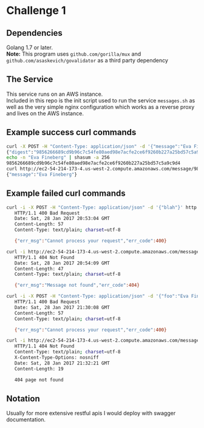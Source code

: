 # Challenge 1

## Dependencies
Golang 1.7 or later.<br />
**Note:** This program uses `github.com/gorilla/mux`  and `github.com/asaskevich/govalidator` as a third party dependency

## The Service
This service runs on an AWS instance.<br/>
Included in this repo is the init script used to run the service `messages.sh` as well as the very simple nginx configuration which works as a reverse proxy and lives on the AWS instance.

## Example success curl commands
```bash
curl -X POST -H "Content-Type: application/json" -d '{"message":"Eva Fineberg"}' http://ec2-54-214-173-4.us-west-2.compute.amazonaws.com/message
{"digest":"9856266689cd9b96c7c54fe80aed98e7acfe2ce6f9260b227a25bd57c5a9c9d4"}
echo -n "Eva Fineberg" | shasum -a 256
9856266689cd9b96c7c54fe80aed98e7acfe2ce6f9260b227a25bd57c5a9c9d4
curl http://ec2-54-214-173-4.us-west-2.compute.amazonaws.com/message/9856266689cd9b96c7c54fe80aed98e7acfe2ce6f9260b227a25bd57c5a9c9d4
{"message":"Eva Fineberg"}
```

## Example failed curl commands
```bash
curl -i -X POST -H "Content-Type: application/json" -d '{"blah"}' http://ec2-54-214-173-4.us-west-2.compute.amazonaws.com/message
   HTTP/1.1 400 Bad Request
   Date: Sat, 28 Jan 2017 20:53:04 GMT
   Content-Length: 57
   Content-Type: text/plain; charset=utf-8

   {"err_msg":"Cannot process your request","err_code":400}

curl -i http://ec2-54-214-173-4.us-west-2.compute.amazonaws.com/message/blahblahblah
   HTTP/1.1 404 Not Found
   Date: Sat, 28 Jan 2017 20:54:09 GMT
   Content-Length: 47
   Content-Type: text/plain; charset=utf-8

   {"err_msg":"Message not found","err_code":404}

curl -i -X POST -H "Content-Type: application/json" -d '{"foo":"Eva Fineberg"}' http://ec2-54-214-173-4.us-west-2.compute.amazonaws.com/message
   HTTP/1.1 400 Bad Request
   Date: Sat, 28 Jan 2017 21:30:08 GMT
   Content-Length: 57
   Content-Type: text/plain; charset=utf-8

   {"err_msg":"Cannot process your request","err_code":400}

curl -i http://ec2-54-214-173-4.us-west-2.compute.amazonaws.com/message/
   HTTP/1.1 404 Not Found
   Content-Type: text/plain; charset=utf-8
   X-Content-Type-Options: nosniff
   Date: Sat, 28 Jan 2017 21:32:21 GMT
   Content-Length: 19

   404 page not found
```

## Notation
Usually for more extensive restful apis I would deploy with swagger documentation.
